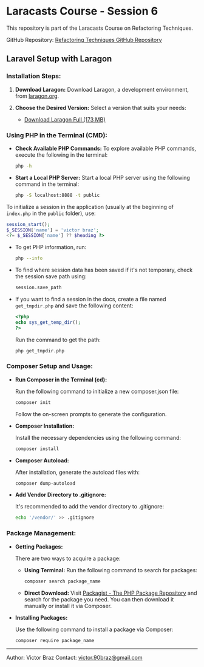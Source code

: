 # Laracasts Course - Session 6

This repository is part of the Laracasts Course on Refactoring Techniques.

GitHub Repository: [Refactoring Techniques GitHub Repository](https://github.com/victor90braz/refactoring-techniques.git)

## Laravel Setup with Laragon

### Installation Steps:

1. **Download Laragon:**
   Download Laragon, a development environment, from [laragon.org](https://laragon.org/download/index.html).

2. **Choose the Desired Version:**
   Select a version that suits your needs:
   - [Download Laragon Full (173 MB)](https://github.com/leokhoa/laragon/releases/download/6.0.0/laragon-wamp.exe)

### Using PHP in the Terminal (CMD):

- **Check Available PHP Commands:**
  To explore available PHP commands, execute the following in the terminal:

  ```sh
  php -h
  ```

- **Start a Local PHP Server:**
  Start a local PHP server using the following command in the terminal:

  ```sh
  php -S localhost:8888 -t public
  ```

To initialize a session in the application (usually at the beginning of `index.php` in the `public` folder), use:

```php
session_start();
$_SESSION['name'] = 'victor braz';
<?= $_SESSION['name'] ?? $heading ?>
```

- To get PHP information, run:

  ```sh
  php --info
  ```

- To find where session data has been saved if it's not temporary, check the session save path using:

  ```sh
  session.save_path
  ```

- If you want to find a session in the docs, create a file named `get_tmpdir.php` and save the following content:

  ```php
  <?php
  echo sys_get_temp_dir();
  ?>
  ```

  Run the command to get the path:

  ```sh
  php get_tmpdir.php
  ```

### Composer Setup and Usage:

- **Run Composer in the Terminal (cd):**

  Run the following command to initialize a new composer.json file:

  ```sh
  composer init
  ```

  Follow the on-screen prompts to generate the configuration.

- **Composer Installation:**

  Install the necessary dependencies using the following command:

  ```sh
  composer install
  ```

- **Composer Autoload:**

  After installation, generate the autoload files with:

  ```sh
  composer dump-autoload
  ```

- **Add Vendor Directory to .gitignore:**

  It's recommended to add the vendor directory to .gitignore:

  ```sh
  echo '/vendor/' >> .gitignore
  ```

### Package Management:

- **Getting Packages:**

  There are two ways to acquire a package:

  - **Using Terminal:**
    Run the following command to search for packages:

    ```sh
    composer search package_name
    ```

  - **Direct Download:**
    Visit [Packagist - The PHP Package Repository](https://packagist.org) and search for the package you need. You can then download it manually or install it via Composer.

- **Installing Packages:**

  Use the following command to install a package via Composer:

  ```sh
  composer require package_name
  ```

---

Author: Victor Braz
Contact: victor.90braz@gmail.com
